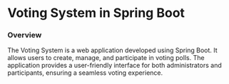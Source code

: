 # Voting System in Spring Boot
### Overview 
The Voting System is a web application developed using Spring Boot. It allows users to create, manage, and participate in voting polls. The application provides a user-friendly interface for both administrators and participants, ensuring a seamless voting experience.
